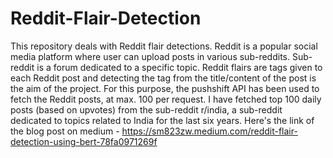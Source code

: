 # Reddit-Flair-Detection

This repository deals with Reddit flair detections. Reddit is a popular social media platform where user can upload posts in various sub-reddits. Sub-reddit is a forum dedicated to a specific topic. Reddit flairs are tags given to each Reddit post and detecting the tag from the title/content of the post is the aim of the project. For this purpose, the pushshift API has been used to fetch the Reddit posts, at max. 100 per request. I have fetched top 100 daily posts (based on upvotes) from the sub-reddit r/india, a sub-reddit dedicated to topics related to India for the last six years. 
Here's the link of the blog post on medium - https://sm823zw.medium.com/reddit-flair-detection-using-bert-78fa0971269f
